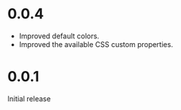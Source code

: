 # 0.0.4

- Improved default colors.
- Improved the available CSS custom properties.

# 0.0.1

Initial release
